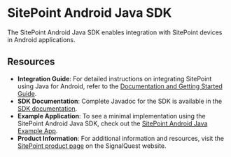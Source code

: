 # SitePoint Android Java SDK

The SitePoint Android Java SDK enables integration with SitePoint devices in Android applications.

## Resources

- **Integration Guide**: For detailed instructions on integrating SitePoint using Java for Android, refer to the [Documentation and Getting Started Guide](https://signalquest.github.io/SitePoint-Android-Java-Example/).
- **SDK Documentation**: Complete Javadoc for the SDK is available in the [SDK documentation](https://signalquest.github.io/SitePoint-Android-SDK/).
- **Example Application**: To see a minimal implementation using the SitePoint Android Java SDK, check out the [SitePoint Android Java Example App](https://github.com/signalquest/SitePoint-Android-Java-Example).
- **Product Information**: For additional information and resources, visit the [SitePoint product page](https://signalquest.com/product/rugged-package/sq-spt/) on the SignalQuest website.


